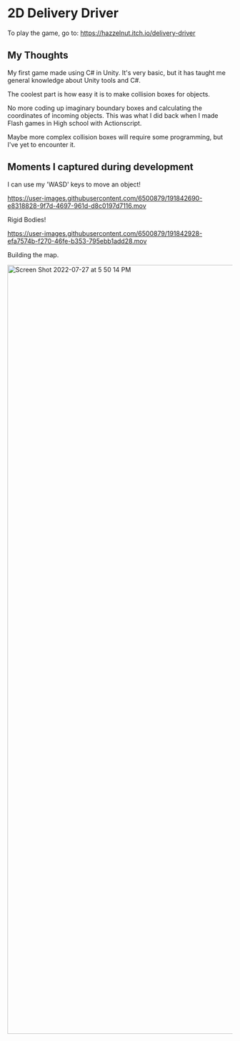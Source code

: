 # 2D Delivery Driver 

To play the game, go to: https://hazzelnut.itch.io/delivery-driver

## My Thoughts

My first game made using C# in Unity. 
It's very basic, but it has taught me general knowledge about Unity tools
and C#.

The coolest part is how easy it is to make collision boxes for objects.

No more coding up imaginary boundary boxes and calculating the coordinates of
incoming objects. This was what I did back when I made Flash games in High school with Actionscript.

Maybe more complex collision boxes will require some programming, but I've yet to encounter it.

## Moments I captured during development

I can use my 'WASD' keys to move an object!

https://user-images.githubusercontent.com/6500879/191842690-e8318828-9f7d-4697-961d-d8c0197d7116.mov

Rigid Bodies! 

https://user-images.githubusercontent.com/6500879/191842928-efa7574b-f270-46fe-b353-795ebb1add28.mov

Building the map.

<img width="1722" alt="Screen Shot 2022-07-27 at 5 50 14 PM" src="https://user-images.githubusercontent.com/6500879/191843002-46ca00d8-e354-45d3-ab71-60a900438956.png">



